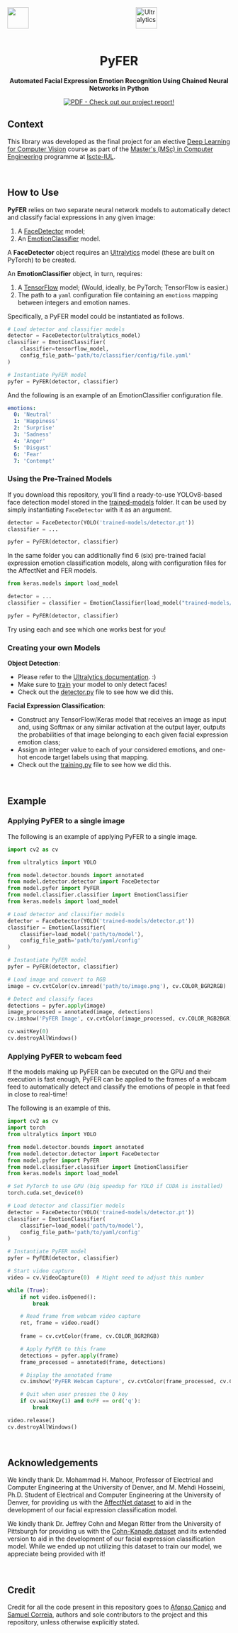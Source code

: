 <div align="center">

<img align="left" src="resources/PoweredByTensorFlow.png" alt="" style="height:3rem"/>

<picture>
  <source media="(prefers-color-scheme: dark)" srcset="resources/Ultralytics_YOLO_full_white.png" style="height:3rem; margin-left: 1.5rem">
  <source media="(prefers-color-scheme: light)" srcset="resources/Ultralytics_YOLO_full_blue.png" style="height:3rem; margin-left: 1.5rem">
  <img alt="Ultralytics" src="resources/Ultralytics_YOLO_full_blue.png" style="height:3rem; margin-left: 1.5rem">
</picture>

</div>

<br>

<div align="center">

# PyFER
**Automated Facial Expression Emotion Recognition Using Chained Neural Networks in Python**

[![PDF - Check out our project report!](https://img.shields.io/badge/PDF-Check_out_our_project_report!-3172c8?logo=Adobe)](report.pdf)



</div>

## Context
This library was developed as the final project for an elective
[Deep Learning for Computer Vision](https://fenix-mais.iscte-iul.pt/courses/04193-565977905365459) 
course as part of the 
[Master's (MSc) in Computer Engineering](https://www.iscte-iul.pt/course/12/master-msc-in-computer-engineering) 
programme at [Iscte-IUL](https://www.iscte-iul.pt/).

<br>

## How to Use
**PyFER** relies on two separate neural network models to automatically detect and classify
facial expressions in any given image:
1. A [FaceDetector](model/detector/detector.py) model;
2. An [EmotionClassifier](model/classifier/classifier.py) model.

A **FaceDetector** object requires an [Ultralytics](https://github.com/ultralytics/ultralytics) model
(these are built on PyTorch) to be created.

An **EmotionClassifier** object, in turn, requires:
1. A [TensorFlow](https://www.tensorflow.org/) model; (Would, ideally, be PyTorch; TensorFlow is easier.)
2. The path to a `yaml` configuration file containing an `emotions` mapping between integers and emotion names.

Specifically, a PyFER model could be instantiated as follows.
```python
# Load detector and classifier models
detector = FaceDetector(ultralytics_model)
classifier = EmotionClassifier(
    classifier=tensorflow_model,
    config_file_path='path/to/classifier/config/file.yaml'
)

# Instantiate PyFER model
pyfer = PyFER(detector, classifier)
```

And the following is an example of an EmotionClassifier configuration file.
```yaml
emotions:
  0: 'Neutral'
  1: 'Happiness'
  2: 'Surprise'
  3: 'Sadness'
  4: 'Anger'
  5: 'Disgust'
  6: 'Fear'
  7: 'Contempt'
```

### Using the Pre-Trained Models
If you download this repository, you'll find a ready-to-use YOLOv8-based face detection model stored in the [trained-models](trained-models) 
folder. It can be used by simply instantiating `FaceDetector` with it as an argument.
```python
detector = FaceDetector(YOLO('trained-models/detector.pt'))
classifier = ...

pyfer = PyFER(detector, classifier)
```

In the same folder you can additionally find 6 (six) pre-trained facial expression emotion classification models,
along with configuration files for the AffectNet and FER models.
```python
from keras.models import load_model

detector = ...
classifier = classifier = EmotionClassifier(load_model("trained-models/..."), "trained-models/config.yaml")

pyfer = PyFER(detector, classifier)
```
Try using each and see which one works best for you!



### Creating your own Models
**Object Detection**: 
- Please refer to the [Ultralytics documentation](https://docs.ultralytics.com/modes). :)
- Make sure to [train](https://docs.ultralytics.com/modes/train/) your model to only detect faces!
- Check out the [detector.py](model/detector/detector.py) file to see how we did this.

**Facial Expression Classification**:
- Construct any TensorFlow/Keras model that receives an image as input and, using Softmax or any similar activation at the output layer, outputs the probabilities of that image belonging to each given facial expression emotion class;
- Assign an integer value to each of your considered emotions, and one-hot encode target labels using that mapping.
- Check out the [training.py](model/classifier/training/training.py) file to see how we did this.

<br>

## Example
### Applying PyFER to a single image
The following is an example of applying PyFER to a single image.

```python
import cv2 as cv

from ultralytics import YOLO

from model.detector.bounds import annotated
from model.detector.detector import FaceDetector
from model.pyfer import PyFER
from model.classifier.classifier import EmotionClassifier
from keras.models import load_model

# Load detector and classifier models
detector = FaceDetector(YOLO('trained-models/detector.pt'))
classifier = EmotionClassifier(
    classifier=load_model('path/to/model'),
    config_file_path='path/to/yaml/config'
)

# Instantiate PyFER model
pyfer = PyFER(detector, classifier)

# Load image and convert to RGB
image = cv.cvtColor(cv.imread('path/to/image.png'), cv.COLOR_BGR2RGB)

# Detect and classify faces
detections = pyfer.apply(image)
image_processed = annotated(image, detections)
cv.imshow('PyFER Image', cv.cvtColor(image_processed, cv.COLOR_RGB2BGR))

cv.waitKey(0)
cv.destroyAllWindows()
```

### Applying PyFER to webcam feed
If the models making up PyFER can be executed on the GPU and their execution is fast enough,
PyFER can be applied to the frames of a webcam feed to automatically detect and classify the emotions
of people in that feed in close to real-time!

The following is an example of this.

```python
import cv2 as cv
import torch
from ultralytics import YOLO

from model.detector.bounds import annotated
from model.detector.detector import FaceDetector
from model.pyfer import PyFER
from model.classifier.classifier import EmotionClassifier
from keras.models import load_model

# Set PyTorch to use GPU (big speedup for YOLO if CUDA is installed)
torch.cuda.set_device(0)

# Load detector and classifier models
detector = FaceDetector(YOLO('trained-models/detector.pt'))
classifier = EmotionClassifier(
    classifier=load_model('path/to/model'),
    config_file_path='path/to/yaml/config'
)

# Instantiate PyFER model
pyfer = PyFER(detector, classifier)

# Start video capture
video = cv.VideoCapture(0)  # Might need to adjust this number

while (True):
    if not video.isOpened():
        break

    # Read frame from webcam video capture
    ret, frame = video.read()
    
    frame = cv.cvtColor(frame, cv.COLOR_BGR2RGB)

    # Apply PyFER to this frame
    detections = pyfer.apply(frame)
    frame_processed = annotated(frame, detections)

    # Display the annotated frame
    cv.imshow('PyFER Webcam Capture', cv.cvtColor(frame_processed, cv.COLOR_RGB2BGR))

    # Quit when user presses the Q key
    if cv.waitKey(1) and 0xFF == ord('q'):
        break

video.release()
cv.destroyAllWindows()
```


<br>

## Acknowledgements
We kindly thank Dr. Mohammad H. Mahoor, Professor of Electrical and Computer Engineering at the University of Denver, 
and M. Mehdi Hosseini, Ph.D. Student of Electrical and Computer Engineering at the University of Denver, for providing 
us with the [AffectNet dataset](http://mohammadmahoor.com/affectnet/) to aid in the development of our facial 
expression classification model.

We kindly thank Dr. Jeffrey Cohn and Megan Ritter from the University of Pittsburgh for providing us with the 
[Cohn-Kanade dataset](https://ieeexplore.ieee.org/document/5543262) and its extended version to aid in the development 
of our facial expression classification model. While we ended up not utilizing this dataset
to train our model, we appreciate being provided with it!

<br>

## Credit
Credit for all the code present in this repository goes to 
[Afonso Caniço](https://ciencia.iscte-iul.pt/authors/afonso-canico/cv)
and [Samuel Correia](https://www.linkedin.com/in/samuel0correia), 
authors and sole contributors to the project and this repository, 
unless otherwise explicitly stated.